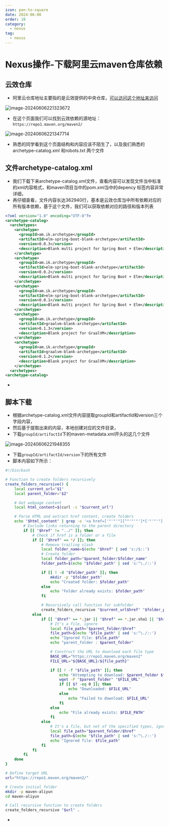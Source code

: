 ```yaml
---
icon: pen-to-square
date: 2024-06-06
order: 10
category:
  - nexus
tag:
  - nexus
---
```

# Nexus操作-下载阿里云maven仓库依赖

## 云效仓库

- 阿里云仓库地址主要指的是云效提供的中央仓库，[可以访问这个地址来访问](https://developer.aliyun.com/mvn/guide)

![image-20240606221323672](images/image-20240606221323672.png)

- 在这个页面我们可以找到云效依赖的源地址： `https://repo1.maven.org/maven2/`

![image-20240606221347714](images/image-20240606221347714.png)

- 熟悉的同学看到这个页面结构和内容应该不陌生了，以及我们熟悉的archetype-catalog.xml  和robots.txt 两个文件

## 文件archetype-catalog.xml

- 我们下载下来archetype-catalog.xml文件，查看内容可以发现文件当中标准的xml内容格式，和maven项目当中的pom.xml当中的depency 标签内容非常详细，
- 再仔细查看，文件内容长达362940行，基本是云效仓库当中所有依赖对应的所有版本依赖，基于这个文件，我们可以获取依赖对应的路径和版本列表

```xml
<?xml version="1.0" encoding="UTF-8"?>
<archetype-catalog>
  <archetypes>
    <archetype>
      <groupId>am.ik.archetype</groupId>
      <artifactId>elm-spring-boot-blank-archetype</artifactId>
      <version>0.0.3</version>
      <description>Blank multi project for Spring Boot + Elm</description>
    </archetype>
    <archetype>
      <groupId>am.ik.archetype</groupId>
      <artifactId>elm-spring-boot-blank-archetype</artifactId>
      <version>0.0.2</version>
      <description>Blank multi project for Spring Boot + Elm</description>
    </archetype>
    <archetype>
      <groupId>am.ik.archetype</groupId>
      <artifactId>elm-spring-boot-blank-archetype</artifactId>
      <version>0.0.1</version>
      <description>Blank multi project for Spring Boot + Elm</description>
    </archetype>
    <archetype>
      <groupId>am.ik.archetype</groupId>
      <artifactId>graalvm-blank-archetype</artifactId>
      <version>0.1.3</version>
      <description>Blank project for GraalVM</description>
    </archetype>
    <archetype>
      <groupId>am.ik.archetype</groupId>
      <artifactId>graalvm-blank-archetype</artifactId>
      <version>0.1.2</version>
      <description>Blank project for GraalVM</description>
    </archetype>
  <archetypes>  
<archetype-catalog>   
```

- 

## 脚本下载

- 根据archetype-catalog.xml文件内容提取groupId和artifactId和version三个字段内容，
- 然后基于提取出来的内容，本地创建对应的文件目录，
- 下载`groupId/artifactId`下的maven-metadata.xml开头的这几个文件

![image-20240606221948355](images/image-20240606221948355.png)

- 下载`groupId/artifactId/version`下的所有文件
- 脚本内容如下所示：

```bash
#!/bin/bash

# Function to create folders recursively
create_folders_recursive() {
    local current_url="$1"
    local parent_folder="$2"

    # Get webpage content
    local html_content=$(curl -s "$current_url")

    # Parse HTML and extract href content, create folders
    echo "$html_content" | grep -o '<a href=['"'"'"][^"'"'"']*['"'"'"]' | sed -e 's/^<a href=["'"'"']//' -e 's/["'"'"']$//' | while read -r href; do
        # Exclude links returning to the parent directory
        if [[ "$href" != "../" ]]; then
            # Check if href is a folder or a file
            if [[ "$href" == */ ]]; then
                # Remove trailing slash
                local folder_name=$(echo "$href" | sed 's:/$::')
                # Create folder
                local folder_path="$parent_folder/$folder_name"
                folder_path=$(echo "$folder_path" | sed 's:^\./::')

                if [[ ! -d "$folder_path" ]]; then
                    mkdir -p "$folder_path"
                    echo "Created folder: $folder_path"
                else
                    echo "Folder already exists: $folder_path"
                fi

                # Recursively call function for subfolder
                create_folders_recursive "$current_url$href" "$folder_path"
            else
                if [[ "$href" == *.jar || "$href" == *.jar.sha1 || "$href" == *.pom || "$href" == *.pom.sha1 ]]; then
                    # It's a file, ignore
                    local file_path="$parent_folder/$href"
                    file_path=$(echo "$file_path" | sed 's:^\./::')
                    echo "Ignored file: $file_path"
                    echo "parent_folder : $parent_folder"

                    # Construct the URL to download each file type
                    BASE_URL="https://repo1.maven.org/maven2"
                    FILE_URL="${BASE_URL}/${file_path}"

                    if [[ ! -f "$file_path" ]]; then
                        echo "Attempting to download: $parent_folder $file_path"
                        wget -P "$parent_folder" "$FILE_URL"
                        if [[ $? -eq 0 ]]; then
                            echo "Downloaded: $FILE_URL"
                        else
                            echo "Failed to download: $FILE_URL"
                        fi
                    else
                        echo "File already exists: $FILE_PATH"
                    fi
                else
                    # It's a file, but not of the specified types, ignore
                    local file_path="$parent_folder/$href"
                    file_path=$(echo "$file_path" | sed 's:^\./::')
                    echo "Ignored file: $file_path"
                fi
            fi
        fi
    done
}

# Define target URL
url="https://repo1.maven.org/maven2/"

# Create initial folder
mkdir -p maven-aliyun
cd maven-aliyun

# Call recursive function to create folders
create_folders_recursive "$url" .
```

- 